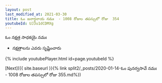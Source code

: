 ```yaml
---
layout: post
last_modified_at: 2021-03-30
title: ఓం జనార్దనాయ నమః  - 1008 రోజుల తపస్సులో రోజు  354
youtubeId: UJ3u1dCDMXg
---
```

 
 
 ఓం నక్షత్ర సాధకయై నమః  
 
 -  నక్షత్రాలను ఎవరు సృష్టించారు 
 
  
 
  
 
 
 
 
 
 


{% include youtubePlayer.html id=page.youtubeId %}
 
[Next]({{ site.baseurl }}{% link  split2/_posts/2020-01-14-ఓం పునర్వసావే నమః  - 1008 రోజుల తపస్సులో రోజు  355.md%})
 
